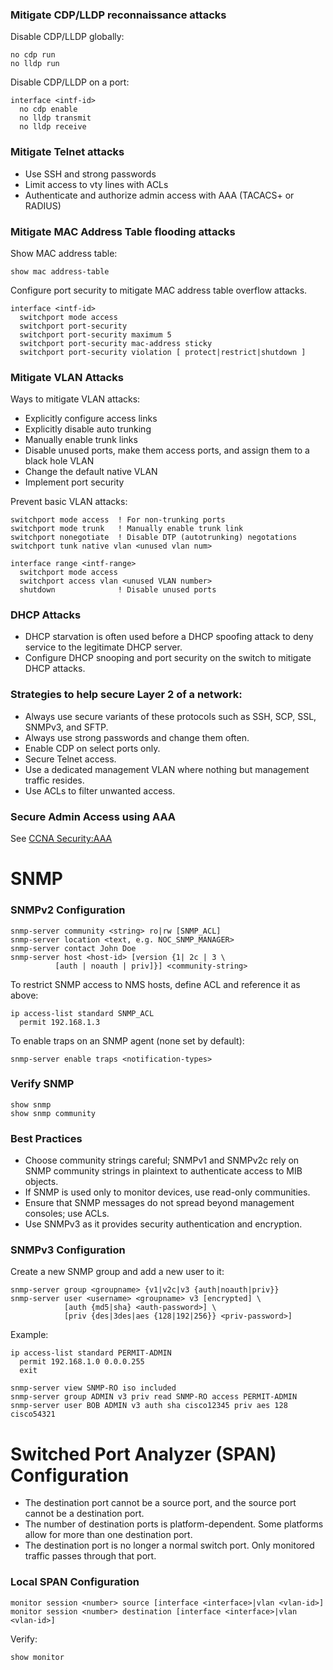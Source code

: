 ### Mitigate CDP/LLDP reconnaissance attacks

Disable CDP/LLDP globally:

```
no cdp run
no lldp run
```

Disable CDP/LLDP on a port:

```
interface <intf-id>
  no cdp enable
  no lldp transmit
  no lldp receive
```

### Mitigate Telnet attacks

- Use SSH and strong passwords
- Limit access to vty lines with ACLs
- Authenticate and authorize admin access with AAA (TACACS+ or RADIUS)

### Mitigate MAC Address Table flooding attacks

Show MAC address table:

```
show mac address-table
```

Configure port security to mitigate MAC address table overflow attacks.

```
interface <intf-id>
  switchport mode access
  switchport port-security
  switchport port-security maximum 5
  switchport port-security mac-address sticky
  switchport port-security violation [ protect|restrict|shutdown ]
```

### Mitigate VLAN Attacks


Ways to mitigate VLAN attacks:

- Explicitly configure access links
- Explicitly disable auto trunking
- Manually enable trunk links
- Disable unused ports, make them access ports, and assign them to a black hole VLAN
- Change the default native VLAN
- Implement port security

Prevent basic VLAN attacks:

```
switchport mode access  ! For non-trunking ports
switchport mode trunk   ! Manually enable trunk link
switchport nonegotiate  ! Disable DTP (autotrunking) negotations
switchport tunk native vlan <unused vlan num>

interface range <intf-range>
  switchport mode access
  switchport access vlan <unused VLAN number>
  shutdown              ! Disable unused ports

```

### DHCP Attacks

- DHCP starvation is often used before a DHCP spoofing attack to deny service to the legitimate DHCP server.
- Configure DHCP snooping and port security on the switch to mitigate DHCP attacks.

### Strategies to help secure Layer 2 of a network:

- Always use secure variants of these protocols such as SSH, SCP, SSL, SNMPv3, and SFTP.
- Always use strong passwords and change them often.
- Enable CDP on select ports only.
- Secure Telnet access.
- Use a dedicated management VLAN where nothing but management traffic resides.
- Use ACLs to filter unwanted access.

### Secure Admin Access using AAA

See [CCNA Security:AAA](../CCNAS/S03_Basic_AAA_Configuration.md)

# SNMP

### SNMPv2 Configuration

```
snmp-server community <string> ro|rw [SNMP_ACL]
snmp-server location <text, e.g. NOC_SNMP_MANAGER>
snmp-server contact John Doe
snmp-server host <host-id> [version {1| 2c | 3 \
          [auth | noauth | priv]}] <community-string>
```

To restrict SNMP access to NMS hosts, define ACL and reference it as above:

```
ip access-list standard SNMP_ACL
  permit 192.168.1.3
```

To enable traps on an SNMP agent (none set by default):

```
snmp-server enable traps <notification-types>
```

### Verify SNMP

```
show snmp
show snmp community
```

### Best Practices

- Choose community strings careful; SNMPv1 and SNMPv2c rely on SNMP community strings in plaintext to authenticate access to MIB objects.
- If SNMP is used only to monitor devices, use read-only communities.
- Ensure that SNMP messages do not spread beyond management consoles; use ACLs.
- Use SNMPv3 as it provides security authentication and encryption.

### SNMPv3 Configuration

Create a new SNMP group and add a new user to it:

```
snmp-server group <groupname> {v1|v2c|v3 {auth|noauth|priv}}
snmp-server user <username> <groupname> v3 [encrypted] \
            [auth {md5|sha} <auth-password>] \
            [priv {des|3des|aes {128|192|256}} <priv-password>]
```

Example:

```
ip access-list standard PERMIT-ADMIN
  permit 192.168.1.0 0.0.0.255
  exit

snmp-server view SNMP-RO iso included
snmp-server group ADMIN v3 priv read SNMP-RO access PERMIT-ADMIN
snmp-server user BOB ADMIN v3 auth sha cisco12345 priv aes 128 cisco54321
```

# Switched Port Analyzer (SPAN) Configuration

- The destination port cannot be a source port, and the source port cannot be a destination port.
- The number of destination ports is platform-dependent. Some platforms allow for more than one destination port.
- The destination port is no longer a normal switch port. Only monitored traffic passes through that port.

### Local SPAN Configuration

```
monitor session <number> source [interface <interface>|vlan <vlan-id>]
monitor session <number> destination [interface <interface>|vlan <vlan-id>]
```

Verify:

```
show monitor
```
